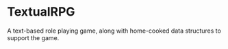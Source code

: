 # TextualRPG
A text-based role playing game, along with home-cooked data structures to support the game.
